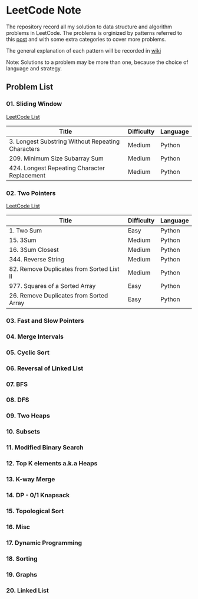 # LeetCode Note
The repository record all my solution to data structure and algorithm problems in LeetCode. The problems is orginized by patterns referred to this [post](https://leetcode.com/discuss/general-discussion/457546/lc-problem-patterns-from-educativeio) and with some extra categories to cover more problems.

The general explanation of each pattern will be recorded in [wiki](https://github.com/saluf/leetcode-note/wiki)

Note: Solutions to a problem may be more than one, because the choice of language and strategy.

## Problem List
### 01. Sliding Window

[LeetCode List](https://leetcode.com/list/x1ca9zfj)

|Title                                            | Difficulty | Language |
| ----------------------------------------------- | ------| --- |
|3. Longest Substring Without Repeating Characters|Medium|Python|
|209. Minimum Size Subarray Sum					  |Medium|Python|
|424. Longest Repeating Character Replacement	  |Medium|Python|


### 02. Two Pointers

[LeetCode List](https://leetcode.com/list/x1c9yoj5)

|Title                                            | Difficulty | Language |
| ----------------------------------------------- | ------| --- |
|1. Two Sum				 				 	      |Easy	|Python|
|15. 3Sum					 					  |Medium|Python|
|16. 3Sum Closest			 					  |Medium|Python|
|344. Reverse String			 				  |Medium|Python|
|82. Remove Duplicates from Sorted List II		  |Medium|Python|
|977. Squares of a Sorted Array	 				  |Easy|Python|
|26. Remove Duplicates from Sorted Array	 	  |Easy|Python|



### 03. Fast and Slow Pointers
### 04. Merge Intervals
### 05. Cyclic Sort
### 06. Reversal of Linked List
### 07. BFS
### 08. DFS
### 09. Two Heaps
### 10. Subsets
### 11. Modified Binary Search
### 12. Top K elements a.k.a Heaps
### 13. K-way Merge
### 14. DP - 0/1 Knapsack
### 15. Topological Sort
### 16. Misc
### 17. Dynamic Programming
### 18. Sorting
### 19. Graphs
### 20. Linked List
